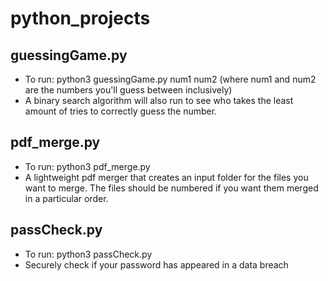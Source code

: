 # python_projects

## guessingGame.py

* To run: python3 guessingGame.py num1 num2 (where num1 and num2 are the numbers you'll guess between inclusively)
* A binary search algorithm will also run to see who takes the least amount of tries to correctly guess the number.

## pdf_merge.py

* To run: python3 pdf_merge.py
* A lightweight pdf merger that creates an input folder for the files you want to merge. The files should be numbered if you want them merged in a particular order.

## passCheck.py

* To run: python3 passCheck.py
* Securely check if your password has appeared in a data breach
